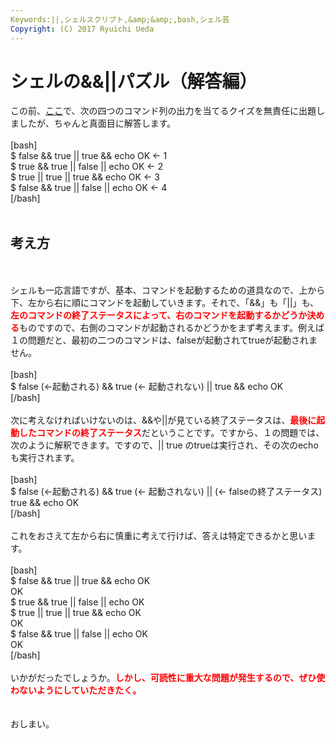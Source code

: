 ```yaml
---
Keywords:||,シェルスクリプト,&amp;&amp;,bash,シェル芸
Copyright: (C) 2017 Ryuichi Ueda
---
```

# <!--:ja-->シェルの&&||パズル（解答編）<!--:-->
<!--:ja-->この前、<a href="http://blog.ueda.asia/?p=1094" title="シェルの&&||パズル" target="_blank">ここ</a>で、次の四つのコマンド列の出力を当てるクイズを無責任に出題しましたが、ちゃんと真面目に解答します。<br />
<br />
[bash]<br />
$ false &amp;&amp; true || true &amp;&amp; echo OK &lt;- 1<br />
$ true &amp;&amp; true || false || echo OK &lt;- 2<br />
$ true || true || true &amp;&amp; echo OK &lt;- 3<br />
$ false &amp;&amp; true || false || echo OK &lt;- 4<br />
[/bash]<br />
<br />
<h2>考え方</h2><br />
<br />
シェルも一応言語ですが、基本、コマンドを起動するための道具なので、上から下、左から右に順にコマンドを起動していきます。それで、「&&」も「||」も、<strong style="color:red">左のコマンドの終了ステータスによって、右のコマンドを起動するかどうか決める</strong>ものですので、右側のコマンドが起動されるかどうかをまず考えます。例えば１の問題だと、最初の二つのコマンドは、falseが起動されてtrueが起動されません。<br />
<br />
[bash]<br />
$ false (&lt;-起動される) &amp;&amp; true (&lt;- 起動されない) || true &amp;&amp; echo OK <br />
[/bash]<br />
<br />
次に考えなければいけないのは、&&や||が見ている終了ステータスは、<strong style="color:red">最後に起動したコマンドの終了ステータス</strong>だということです。ですから、１の問題では、次のように解釈できます。ですので、|| true のtrueは実行され、その次のecho も実行されます。<br />
<br />
[bash]<br />
$ false (&lt;-起動される) &amp;&amp; true (&lt;- 起動されない) || (&lt;- falseの終了ステータス) true &amp;&amp; echo OK <br />
[/bash]<br />
<br />
これをおさえて左から右に慎重に考えて行けば、答えは特定できるかと思います。<br />
<br />
[bash]<br />
$ false &amp;&amp; true || true &amp;&amp; echo OK<br />
OK<br />
$ true &amp;&amp; true || false || echo OK<br />
$ true || true || true &amp;&amp; echo OK<br />
OK<br />
$ false &amp;&amp; true || false || echo OK<br />
OK<br />
[/bash]<br />
<br />
いかがだったでしょうか。<strong style="color:red">しかし、可読性に重大な問題が発生するので、ぜひ使わないようにしていただきたく。</strong><br />
<br />
<br />
おしまい。<br />
<!--:-->
